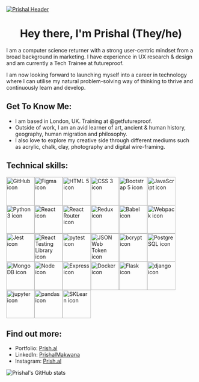 [![Prishal Header](https://prish.al/images/Headers/PrishalMakwanaHeader_3.png "Header")](https://prish.al/)

<h1 align="center">Hey there, I'm Prishal (They/he)</h1>

I am a computer science returner with a strong user-centric mindset from a broad background in marketing. I have experience in UX research & design and am currently a Tech Trainee at futureproof.

I am now looking forward to launching myself into a career in technology where I can utilise my natural problem-solving way of thinking to thrive and continuously learn and develop.

<h2> Get To Know Me:</h2>

- I am based in London, UK. Training at @getfutureproof.
- Outside of work, I am an avid learner of art, ancient & human history, geography, human migration and philosophy.
- I also love to explore my creative side through different mediums such as acrylic, chalk, clay, photography and digital wire-framing.

<h2> Technical skills:</h2>


<a href="https://github.com/" title="GitHub"><img src="https://prish.al/images/github-tech-skills/github.png" alt="GitHub icon" width="75px"></a><a href="https://" title="Figma"><img src="https://prish.al/images/github-tech-skills/figma.png" alt="Figma icon" width="75px"></a><a href="https://" title="HTML 5"><img src="https://prish.al/images/github-tech-skills/html.png" alt="HTML 5 icon" width="75px"></a><a href="https://" title="CSS 3"><img src="https://prish.al/images/github-tech-skills/css.png" alt="CSS 3 icon" width="75px"></a><a href="https://" title="Bootstrap 4/5"><img src="https://prish.al/images/github-tech-skills/bootstrap.png" alt="Bootstrap 5 icon" width="75px"></a><a href="https://" title="JavaScript ES5/6"><img src="https://prish.al/images/github-tech-skills/javascript.png" alt="JavaScript icon" width="75px"></a><a href="https://" title="Python 3"><img src="https://prish.al/images/github-tech-skills/python.png" alt="Python 3 icon" width="75px"></a><a href="https://" title="React"><img src="https://prish.al/images/github-tech-skills/react.png" alt="React icon" width="75px"></a><a href="https://" title="React Router"><img src="https://prish.al/images/github-tech-skills/react_router.png" alt="React Router icon" width="75px"></a><a href="https://" title="Redux"><img src="https://prish.al/images/github-tech-skills/github.png" alt="Redux icon" width="75px"></a><a href="https://" title="Babel"><img src="https://prish.al/images/github-tech-skills/babel.png" alt="Babel icon" width="75px"></a><a href="https://" title="Webpack"><img src="https://prish.al/images/github-tech-skills/webpack.png" alt="Webpack icon" width="75px"></a><a href="https://" title="Jest"><img src="https://prish.al/images/github-tech-skills/jest.png" alt="Jest icon" width="75px"></a><a href="https://" title="React Testing Library"><img src="https://prish.al/images/github-tech-skills/testing_library.png" alt="React Testing Library icon" width="75px"></a><a href="https://" title="pytest"><img src="https://prish.al/images/github-tech-skills/pytest.png" alt="pytest icon" width="75px"></a><a href="https://" title="JSON Web Token"><img src="https://prish.al/images/github-tech-skills/json_web_token.png" alt="JSON Web Token icon" width="75px"></a><a href="https://" title="bcrypt"><img src="https://prish.al/images/github-tech-skills/bcrypt.png" alt="bcrypt icon" width="75px"></a><a href="https://" title="PostgreSQL"><img src="https://prish.al/images/github-tech-skills/postgresql.png" alt="PostgreSQL icon" width="75px"></a><a href="https://" title="MongoDB"><img src="https://prish.al/images/github-tech-skills/mongodb.png" alt="MongoDB icon" width="75px"></a><a href="https://" title="Node"><img src="https://prish.al/images/github-tech-skills/node.png" alt="Node icon" width="75px"></a><a href="https://" title="Express"><img src="https://prish.al/images/github-tech-skills/express.png" alt="Express icon" width="75px"></a><a href="https://" title="Docker"><img src="https://prish.al/images/github-tech-skills/docker.png" alt="Docker icon" width="75px"></a><a href="https://" title="Flask"><img src="https://prish.al/images/github-tech-skills/flask.png" alt="Flask icon" width="75px"></a><a href="https://" title="django"><img src="https://prish.al/images/github-tech-skills/django.png" alt="django icon" width="75px"></a><a href="https://" title="jupyter"><img src="https://prish.al/images/github-tech-skills/jupyter.png" alt="jupyter icon" width="75px"></a><a href="https://" title="pandas"><img src="https://prish.al/images/github-tech-skills/pandas.png" alt="pandas icon" width="75px"></a><a href="https://" title="SKLearn"><img src="https://prish.al/images/github-tech-skills/sklearn.png" alt="SKLearn icon" width="75px"></a>


<h2> Find out more:</h2>

<ul>
<li>Portfolio: <a href="https://prish.al"><i class="bi bi-file-person"></i> Prish.al</a></li>
<li>LinkedIn: <a href="https://www.linkedin.com/in/prishalmakwana/"><i class="bi bi-linkedin"></i>PrishalMakwana</a></li>
<li>Instagram: <a href="https://www.instagram.com/prish.al"><i class="bi bi-instagram"></i>Prish.al</a></li>
</ul>

![Prishal's GitHub stats](https://github-readme-stats.vercel.app/api?username=prishalm&show_icons=true&theme=dark)
